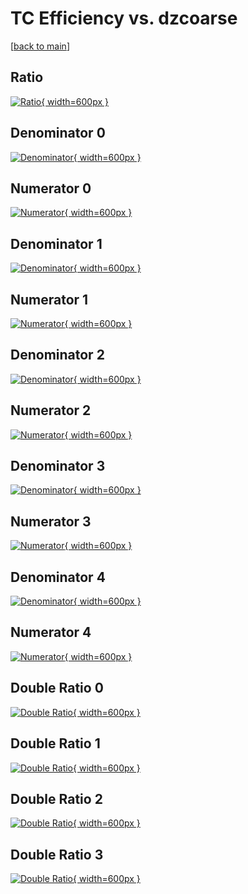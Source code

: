 # TC Efficiency vs. dzcoarse

[[back to main](./)]



## Ratio

[![Ratio](../mtv/var/TC_loweta_321_-1_eff_dzcoarse.png){ width=600px }](../mtv/var/TC_loweta_321_-1_eff_dzcoarse.pdf)

## Denominator 0

[![Denominator](../mtv/den/TC_loweta_321_-1_eff_dzcoarse_den0.png){ width=600px }](../mtv/den/TC_loweta_321_-1_eff_dzcoarse_den0.pdf)

## Numerator 0

[![Numerator](../mtv/num/TC_loweta_321_-1_eff_dzcoarse_num0.png){ width=600px }](../mtv/num/TC_loweta_321_-1_eff_dzcoarse_num0.pdf)

## Denominator 1

[![Denominator](../mtv/den/TC_loweta_321_-1_eff_dzcoarse_den1.png){ width=600px }](../mtv/den/TC_loweta_321_-1_eff_dzcoarse_den1.pdf)

## Numerator 1

[![Numerator](../mtv/num/TC_loweta_321_-1_eff_dzcoarse_num1.png){ width=600px }](../mtv/num/TC_loweta_321_-1_eff_dzcoarse_num1.pdf)

## Denominator 2

[![Denominator](../mtv/den/TC_loweta_321_-1_eff_dzcoarse_den2.png){ width=600px }](../mtv/den/TC_loweta_321_-1_eff_dzcoarse_den2.pdf)

## Numerator 2

[![Numerator](../mtv/num/TC_loweta_321_-1_eff_dzcoarse_num2.png){ width=600px }](../mtv/num/TC_loweta_321_-1_eff_dzcoarse_num2.pdf)

## Denominator 3

[![Denominator](../mtv/den/TC_loweta_321_-1_eff_dzcoarse_den3.png){ width=600px }](../mtv/den/TC_loweta_321_-1_eff_dzcoarse_den3.pdf)

## Numerator 3

[![Numerator](../mtv/num/TC_loweta_321_-1_eff_dzcoarse_num3.png){ width=600px }](../mtv/num/TC_loweta_321_-1_eff_dzcoarse_num3.pdf)

## Denominator 4

[![Denominator](../mtv/den/TC_loweta_321_-1_eff_dzcoarse_den4.png){ width=600px }](../mtv/den/TC_loweta_321_-1_eff_dzcoarse_den4.pdf)

## Numerator 4

[![Numerator](../mtv/num/TC_loweta_321_-1_eff_dzcoarse_num4.png){ width=600px }](../mtv/num/TC_loweta_321_-1_eff_dzcoarse_num4.pdf)

## Double Ratio 0

[![Double Ratio](../mtv/ratio/TC_loweta_321_-1_eff_dzcoarse_ratio0.png){ width=600px }](../mtv/ratio/TC_loweta_321_-1_eff_dzcoarse_ratio0.pdf)

## Double Ratio 1

[![Double Ratio](../mtv/ratio/TC_loweta_321_-1_eff_dzcoarse_ratio1.png){ width=600px }](../mtv/ratio/TC_loweta_321_-1_eff_dzcoarse_ratio1.pdf)

## Double Ratio 2

[![Double Ratio](../mtv/ratio/TC_loweta_321_-1_eff_dzcoarse_ratio2.png){ width=600px }](../mtv/ratio/TC_loweta_321_-1_eff_dzcoarse_ratio2.pdf)

## Double Ratio 3

[![Double Ratio](../mtv/ratio/TC_loweta_321_-1_eff_dzcoarse_ratio3.png){ width=600px }](../mtv/ratio/TC_loweta_321_-1_eff_dzcoarse_ratio3.pdf)

